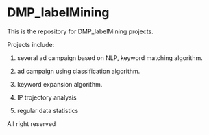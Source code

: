 # DMP_labelMining
This is the repository for DMP_labelMining projects.

Projects include:

1. several ad campaign based on NLP, keyword matching algorithm. 

2. ad campaign using classification algorithm.

3. keyword expansion algorithm.

4. IP trojectory analysis

5. regular data statistics


All right reserved 
